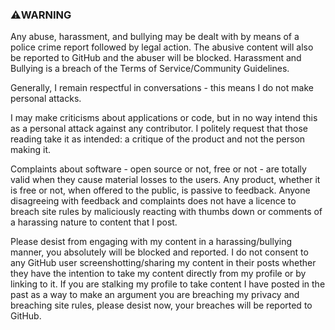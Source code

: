 ### ⚠️WARNING

Any abuse, harassment, and bullying may be dealt with by means of a police crime report followed by legal action. The abusive content will also be reported to GitHub and the abuser will be blocked. Harassment and Bullying is a breach of the Terms of Service/Community Guidelines.

Generally, I remain respectful in conversations - this means I do not make personal attacks.

I may make criticisms about applications or code, but in no way intend this as a personal attack against any contributor. I politely request that those reading take it as intended: a critique of the product and not the person making it.

Complaints about software - open source or not, free or not - are totally valid when they cause material losses to the users. Any product, whether it is free or not, when offered to the public, is passive to feedback. Anyone disagreeing with feedback and complaints does not have a licence to breach site rules by maliciously reacting with thumbs down or comments of a harassing nature to content that I post.

Please desist from engaging with my content in a harassing/bullying manner, you absolutely will be blocked and reported. I do not consent to any GitHub user screenshotting/sharing my content in their posts whether they have the intention to take my content directly from my profile or by linking to it. If you are stalking my profile to take content I have posted in the past as a way to make an argument you are breaching my privacy and breaching site rules, please desist now, your breaches will be reported to GitHub.

<!--
**Majestic7979/Majestic7979** is a ✨ _special_ ✨ repository because its `README.md` (this file) appears on your GitHub profile.

Here are some ideas to get you started:

- 🔭 I’m currently working on ...
- 🌱 I’m currently learning ...
- 👯 I’m looking to collaborate on ...
- 🤔 I’m looking for help with ...
- 💬 Ask me about ...
- 📫 How to reach me: ...
- 😄 Pronouns: ...
- ⚡ Fun fact: ...
-->
